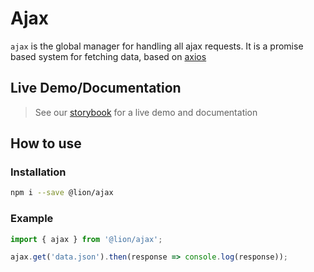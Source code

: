 # Ajax

`ajax` is the global manager for handling all ajax requests.
It is a promise based system for fetching data, based on [axios](https://github.com/axios/axios)

## Live Demo/Documentation

> See our [storybook](http://lion-web-components.netlify.com/?path=/docs/fetch-system-ajax) for a live demo and documentation

## How to use

### Installation

```sh
npm i --save @lion/ajax
```

### Example

```js
import { ajax } from '@lion/ajax';

ajax.get('data.json').then(response => console.log(response));
```
